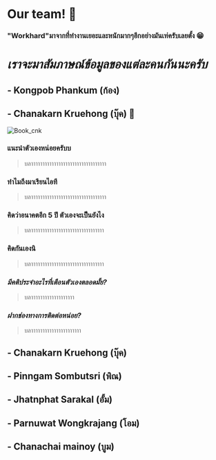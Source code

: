 # Our team! :wave:



### "Workhard"มาจากที่ทํางานเยอะและหนักมากๆอีกอย่างมันเท่ครับเลยตั้ง :grin:


# ***เราจะมาสัมภาษณ์ข้อมูลของแต่ละคนกันนะครับ***

## - Kongpob Phankum (ก้อง)


## - Chanakarn Kruehong (บุ๊ค) :orange_book:
![Book_cnk](../main/png/book_cnk_.jpg)
### แนะนําตัวเองหน่อยครับบ
> บลาาาาาาาาาาาาาาาาาาาาาาาาาาาาาาาาา
### ทำไมถึงมาเรียนไอที 
> บลาาาาาาาาาาาาาาาาาาาาาาาาาาาาาาาาา
###  คิดว่าอนาคตอีก 5 ปี ตัวเองจะเป็นยังไง 
> บลาาาาาาาาาาาาาาาาาาาาาาาาาาาาาาาา
###  คิดกันเองนิ 
> บลาาาาาาาาาาาาาาาาาาาาาาาาาาาาาาาา
### *มีคติประจําอะไรที่เตือนตัวเองตลอดมั้ย?*
> บลาาาาาาาาาาาาาาาาาาา
### *ฝากช่องทางการติดต่อหน่อย?*
> บลาาาาาาาาาาาาาาาาาาาาาา


## - Chanakarn Kruehong (บุ๊ค)


## - Pinngam Sombutsri (พิณ)

## - Jhatnphat Sarakal (อั้ม)

## - Parnuwat Wongkrajang (โอม)

## - Chanachai mainoy (บูม)
